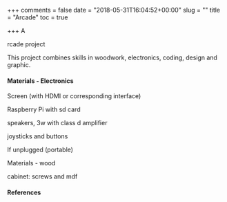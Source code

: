 +++
comments = false
date = "2018-05-31T16:04:52+00:00"
slug = ""
title = "Arcade"
toc = true

+++
A

rcade project

This project combines skills in woodwork, electronics, coding, design and graphic.

#### Materials - Electronics

Screen (with HDMI or corresponding interface)

Raspberry Pi with sd card

speakers, 3w with class d amplifier

joysticks and buttons

If unplugged (portable)

Materials - wood

cabinet: screws and mdf

#### References